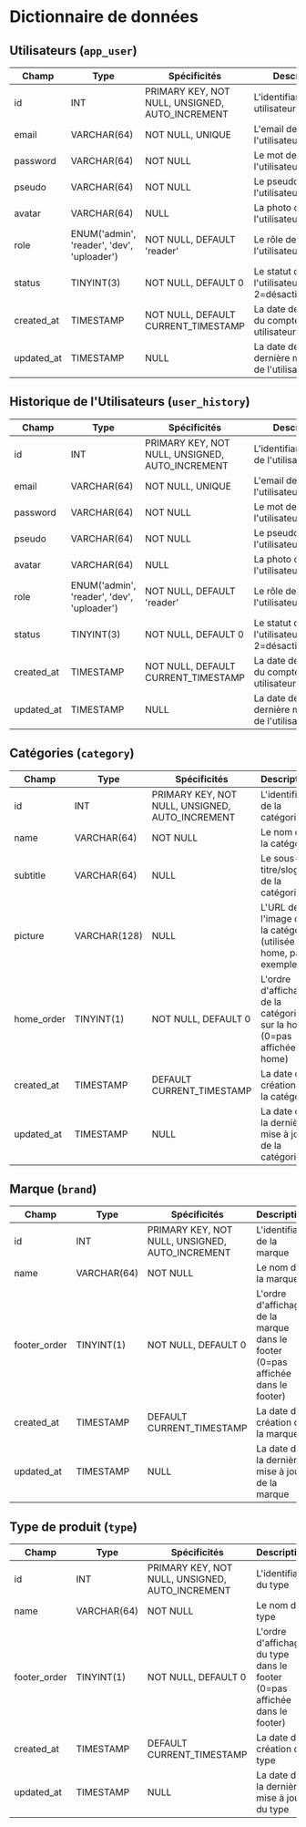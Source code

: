 # Dictionnaire de données

## Utilisateurs (`app_user`)

|Champ|Type|Spécificités|Description|
|-|-|-|-|
|id|INT|PRIMARY KEY, NOT NULL, UNSIGNED, AUTO_INCREMENT|L'identifiant de notre utilisateur|
|email|VARCHAR(64)|NOT NULL, UNIQUE|L'email de l'utilisateur|
|password|VARCHAR(64)|NOT NULL|Le mot de passe de l'utilisateur|
|pseudo|VARCHAR(64)|NOT NULL|Le pseudo de l'utilisateur|
|avatar|VARCHAR(64)|NULL|La photo d'avatar de l'utilisateur|
|role|ENUM('admin', 'reader', 'dev', 'uploader')|NOT NULL, DEFAULT 'reader'|Le rôle de l'utilisateur|
|status|TINYINT(3)|NOT NULL, DEFAULT 0|Le statut de l'utilisateur (1=actif, 2=désactivé/bloqué)|
|created_at|TIMESTAMP|NOT NULL, DEFAULT CURRENT_TIMESTAMP|La date de création du compte utilisateur|
|updated_at|TIMESTAMP|NULL|La date de la dernière mise à jour de l'utilisateur|

## Historique de l'Utilisateurs (`user_history`)

|Champ|Type|Spécificités|Description|
|-|-|-|-|
|id|INT|PRIMARY KEY, NOT NULL, UNSIGNED, AUTO_INCREMENT|L'identifiant du log de l'utilisateur|
|email|VARCHAR(64)|NOT NULL, UNIQUE|L'email de l'utilisateur|
|password|VARCHAR(64)|NOT NULL|Le mot de passe de l'utilisateur|
|pseudo|VARCHAR(64)|NOT NULL|Le pseudo de l'utilisateur|
|avatar|VARCHAR(64)|NULL|La photo d'avatar de l'utilisateur|
|role|ENUM('admin', 'reader', 'dev', 'uploader')|NOT NULL, DEFAULT 'reader'|Le rôle de l'utilisateur|
|status|TINYINT(3)|NOT NULL, DEFAULT 0|Le statut de l'utilisateur (1=actif, 2=désactivé/bloqué)|
|created_at|TIMESTAMP|NOT NULL, DEFAULT CURRENT_TIMESTAMP|La date de création du compte utilisateur|
|updated_at|TIMESTAMP|NULL|La date de la dernière mise à jour de l'utilisateur|


## Catégories (`category`)

|Champ|Type|Spécificités|Description|
|-|-|-|-|
|id|INT|PRIMARY KEY, NOT NULL, UNSIGNED, AUTO_INCREMENT|L'identifiant de la catégorie|
|name|VARCHAR(64)|NOT NULL|Le nom de la catégorie|
|subtitle|VARCHAR(64)|NULL|Le sous-titre/slogan de la catégorie|
|picture|VARCHAR(128)|NULL|L'URL de l'image de la catégorie (utilisée en home, par exemple)|
|home_order|TINYINT(1)|NOT NULL, DEFAULT 0|L'ordre d'affichage de la catégorie sur la home (0=pas affichée en home)|
|created_at|TIMESTAMP|DEFAULT CURRENT_TIMESTAMP|La date de création de la catégorie|
|updated_at|TIMESTAMP|NULL|La date de la dernière mise à jour de la catégorie|

## Marque (`brand`)

|Champ|Type|Spécificités|Description|
|-|-|-|-|
|id|INT|PRIMARY KEY, NOT NULL, UNSIGNED, AUTO_INCREMENT|L'identifiant de la marque|
|name|VARCHAR(64)|NOT NULL|Le nom de la marque|
|footer_order|TINYINT(1)|NOT NULL, DEFAULT 0|L'ordre d'affichage de la marque dans le footer (0=pas affichée dans le footer)|
|created_at|TIMESTAMP|DEFAULT CURRENT_TIMESTAMP|La date de création de la marque|
|updated_at|TIMESTAMP|NULL|La date de la dernière mise à jour de la marque|

## Type de produit (`type`)

|Champ|Type|Spécificités|Description|
|-|-|-|-|
|id|INT|PRIMARY KEY, NOT NULL, UNSIGNED, AUTO_INCREMENT|L'identifiant du type|
|name|VARCHAR(64)|NOT NULL|Le nom du type|
|footer_order|TINYINT(1)|NOT NULL, DEFAULT 0|L'ordre d'affichage du type dans le footer (0=pas affichée dans le footer)|
|created_at|TIMESTAMP|DEFAULT CURRENT_TIMESTAMP|La date de création du type|
|updated_at|TIMESTAMP|NULL|La date de la dernière mise à jour du type|

